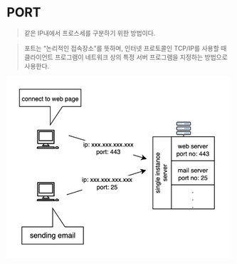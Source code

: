 
# PORT

> 같은 IP내에서 프로스세를 구분하기 위한 방법이다.

> 포트는 “논리적인 접속장소”를 뜻하며, 인터넷 프로토콜인 TCP/IP를 사용할 때 클라이언트 프로그램이 네트워크 상의 특정 서버 프로그램을 지정하는 방법으로 사용한다.

![port1](images/Port1.png)